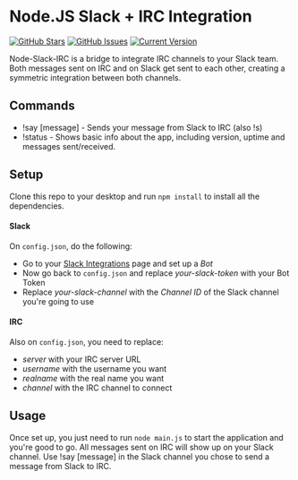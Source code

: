 Node.JS Slack + IRC Integration
===============================
[![GitHub Stars](https://img.shields.io/github/stars/IgorAntun/node-slack-irc.svg?style=flat-square)](https://github.com/IgorAntun/node-slack-irc/stargazers) [![GitHub Issues](https://img.shields.io/github/issues/IgorAntun/node-slack-irc.svg?style=flat-square)](https://github.com/IgorAntun/node-slack-irc/issues) [![Current Version](https://img.shields.io/badge/version-0.6.4-green.svg?style=flat-square)](https://github.com/IgorAntun/node-chat)

Node-Slack-IRC is a bridge to integrate IRC channels to your Slack team. Both messages sent on IRC and on Slack get sent to each other, creating a symmetric integration between both channels.


## Commands
- !say [message] - Sends your message from Slack to IRC (also !s)
- !status - Shows basic info about the app, including version, uptime and messages sent/received.

## Setup
Clone this repo to your desktop and run `npm install` to install all the dependencies.

#### Slack
On `config.json`, do the following:
 - Go to your [Slack Integrations](slack.com/services/new) page and set up a *Bot*
 - Now go back to `config.json` and replace *your-slack-token* with your Bot Token
 - Replace *your-slack-channel* with the *Channel ID* of the Slack channel you're going to use

#### IRC
Also on `config.json`, you need to replace:
 - *server* with your IRC server URL
 - *username* with the username you want
 - *realname* with the real name you want
 - *channel* with the IRC channel to connect


## Usage
Once set up, you just need to run `node main.js` to start the application and you're good to go.
All messages sent on IRC will show up on your Slack channel.
Use !say [message] in the Slack channel you chose to send a message from Slack to IRC.

